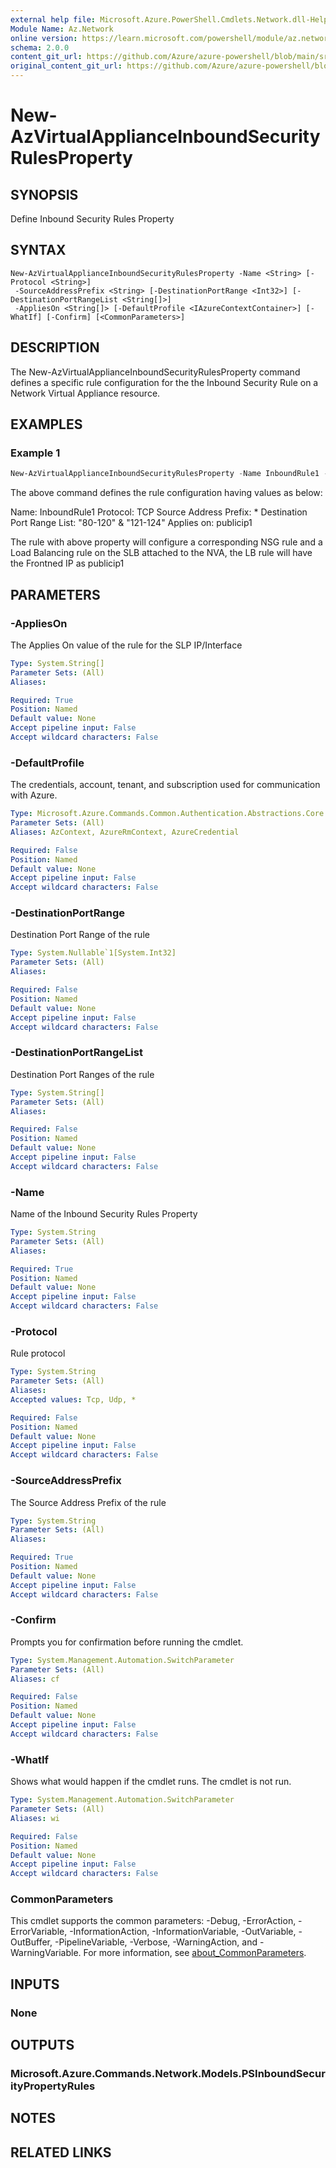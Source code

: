 ```yaml
---
external help file: Microsoft.Azure.PowerShell.Cmdlets.Network.dll-Help.xml
Module Name: Az.Network
online version: https://learn.microsoft.com/powershell/module/az.network/new-azvirtualapplianceinboundsecurityrulesproperty
schema: 2.0.0
content_git_url: https://github.com/Azure/azure-powershell/blob/main/src/Network/Network/help/New-AzVirtualApplianceInboundSecurityRulesProperty.md
original_content_git_url: https://github.com/Azure/azure-powershell/blob/main/src/Network/Network/help/New-AzVirtualApplianceInboundSecurityRulesProperty.md
---
```


# New-AzVirtualApplianceInboundSecurityRulesProperty

## SYNOPSIS
Define Inbound Security Rules Property

## SYNTAX

```
New-AzVirtualApplianceInboundSecurityRulesProperty -Name <String> [-Protocol <String>]
 -SourceAddressPrefix <String> [-DestinationPortRange <Int32>] [-DestinationPortRangeList <String[]>]
 -AppliesOn <String[]> [-DefaultProfile <IAzureContextContainer>] [-WhatIf] [-Confirm] [<CommonParameters>]
```

## DESCRIPTION
The New-AzVirtualApplianceInboundSecurityRulesProperty command defines a specific rule configuration for the the Inbound Security Rule on a Network Virtual Appliance resource.

## EXAMPLES

### Example 1
```powershell
New-AzVirtualApplianceInboundSecurityRulesProperty -Name InboundRule1 -Protocol TCP -SourceAddressPrefix * -DestinationPortRangeList "80-120","121-124" -AppliesOn "publicip1"
```

The above command defines the rule configuration having values as below:

Name: InboundRule1
Protocol: TCP
Source Address Prefix: *
Destination Port Range List: "80-120" & "121-124"
Applies on: publicip1

The rule with above property will configure a corresponding NSG rule and a Load Balancing rule on the SLB attached to the NVA, the LB rule will have the Frontned IP as publicip1

## PARAMETERS

### -AppliesOn
The Applies On value of the rule for the SLP IP/Interface

```yaml
Type: System.String[]
Parameter Sets: (All)
Aliases:

Required: True
Position: Named
Default value: None
Accept pipeline input: False
Accept wildcard characters: False
```

### -DefaultProfile
The credentials, account, tenant, and subscription used for communication with Azure.

```yaml
Type: Microsoft.Azure.Commands.Common.Authentication.Abstractions.Core.IAzureContextContainer
Parameter Sets: (All)
Aliases: AzContext, AzureRmContext, AzureCredential

Required: False
Position: Named
Default value: None
Accept pipeline input: False
Accept wildcard characters: False
```

### -DestinationPortRange
Destination Port Range of the rule

```yaml
Type: System.Nullable`1[System.Int32]
Parameter Sets: (All)
Aliases:

Required: False
Position: Named
Default value: None
Accept pipeline input: False
Accept wildcard characters: False
```

### -DestinationPortRangeList
Destination Port Ranges of the rule

```yaml
Type: System.String[]
Parameter Sets: (All)
Aliases:

Required: False
Position: Named
Default value: None
Accept pipeline input: False
Accept wildcard characters: False
```

### -Name
Name of the Inbound Security Rules Property

```yaml
Type: System.String
Parameter Sets: (All)
Aliases:

Required: True
Position: Named
Default value: None
Accept pipeline input: False
Accept wildcard characters: False
```

### -Protocol
Rule protocol

```yaml
Type: System.String
Parameter Sets: (All)
Aliases:
Accepted values: Tcp, Udp, *

Required: False
Position: Named
Default value: None
Accept pipeline input: False
Accept wildcard characters: False
```

### -SourceAddressPrefix
The Source Address Prefix of the rule

```yaml
Type: System.String
Parameter Sets: (All)
Aliases:

Required: True
Position: Named
Default value: None
Accept pipeline input: False
Accept wildcard characters: False
```

### -Confirm
Prompts you for confirmation before running the cmdlet.

```yaml
Type: System.Management.Automation.SwitchParameter
Parameter Sets: (All)
Aliases: cf

Required: False
Position: Named
Default value: None
Accept pipeline input: False
Accept wildcard characters: False
```

### -WhatIf
Shows what would happen if the cmdlet runs.
The cmdlet is not run.

```yaml
Type: System.Management.Automation.SwitchParameter
Parameter Sets: (All)
Aliases: wi

Required: False
Position: Named
Default value: None
Accept pipeline input: False
Accept wildcard characters: False
```

### CommonParameters
This cmdlet supports the common parameters: -Debug, -ErrorAction, -ErrorVariable, -InformationAction, -InformationVariable, -OutVariable, -OutBuffer, -PipelineVariable, -Verbose, -WarningAction, and -WarningVariable. For more information, see [about_CommonParameters](http://go.microsoft.com/fwlink/?LinkID=113216).

## INPUTS

### None

## OUTPUTS

### Microsoft.Azure.Commands.Network.Models.PSInboundSecurityPropertyRules

## NOTES

## RELATED LINKS
